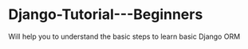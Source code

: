 # Django-Tutorial---Beginners
Will help you to understand the basic steps to learn basic Django ORM
